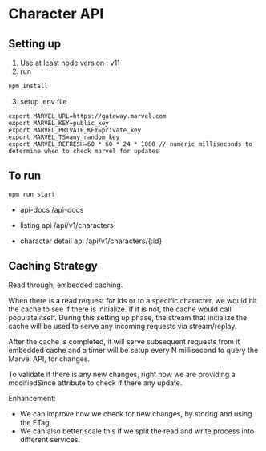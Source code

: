 # Character API

## Setting up
1) Use at least node version : v11
2) run 
``` bash
npm install
```
3) setup .env file
```
export MARVEL_URL=https://gateway.marvel.com
export MARVEL_KEY=public_key
export MARVEL_PRIVATE_KEY=private_key
export MARVEL_TS=any_random_key
export MARVEL_REFRESH=60 * 60 * 24 * 1000 // numeric milliseconds to determine when to check marvel for updates
```

## To run
```bash
npm run start
```
- api-docs
/api-docs

- listing api
/api/v1/characters

- character detail api
/api/v1/characters/{:id}

## Caching Strategy
Read through, embedded caching.

When there is a read request for ids or to a specific character,
we would hit the cache to see if there is initialize.
If it is not, the cache would call populate itself.
During this setting up phase, the stream that initialize the cache
will be used to serve any incoming requests via stream/replay.

After the cache is completed, it will serve subsequent requests from
it embedded cache and a timer will be setup every N millisecond
to query the Marvel API, for changes.

To validate if there is any new changes, right now we are providing a
modifiedSince attribute to check if there any update.

Enhancement: 
 - We can improve how we check for new changes, by storing and using the ETag.
 - We can also better scale this if we split the read and write process into different services.


